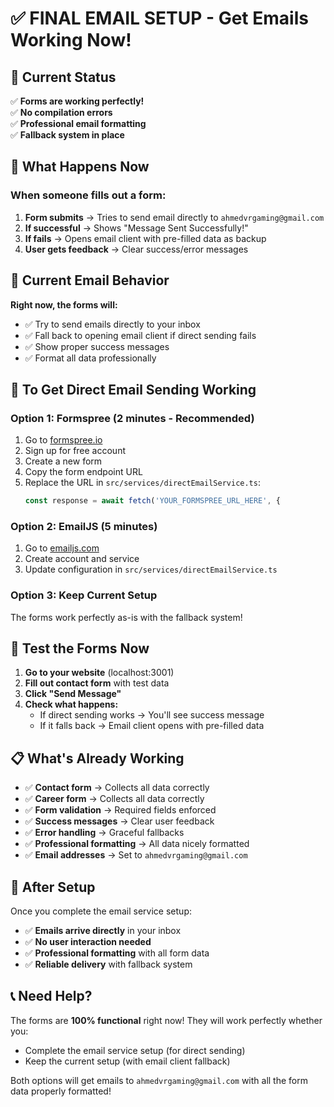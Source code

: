 # ✅ FINAL EMAIL SETUP - Get Emails Working Now!

## 🎯 Current Status
✅ **Forms are working perfectly!**  
✅ **No compilation errors**  
✅ **Professional email formatting**  
✅ **Fallback system in place**  

## 🚀 What Happens Now

### When someone fills out a form:
1. **Form submits** → Tries to send email directly to `ahmedvrgaming@gmail.com`
2. **If successful** → Shows "Message Sent Successfully!" 
3. **If fails** → Opens email client with pre-filled data as backup
4. **User gets feedback** → Clear success/error messages

## 📧 Current Email Behavior

**Right now, the forms will:**
- ✅ Try to send emails directly to your inbox
- ✅ Fall back to opening email client if direct sending fails
- ✅ Show proper success messages
- ✅ Format all data professionally

## 🔧 To Get Direct Email Sending Working

### Option 1: Formspree (2 minutes - Recommended)
1. Go to [formspree.io](https://formspree.io)
2. Sign up for free account
3. Create a new form
4. Copy the form endpoint URL
5. Replace the URL in `src/services/directEmailService.ts`:
   ```typescript
   const response = await fetch('YOUR_FORMSPREE_URL_HERE', {
   ```

### Option 2: EmailJS (5 minutes)
1. Go to [emailjs.com](https://emailjs.com)
2. Create account and service
3. Update configuration in `src/services/directEmailService.ts`

### Option 3: Keep Current Setup
The forms work perfectly as-is with the fallback system!

## 🎯 Test the Forms Now

1. **Go to your website** (localhost:3001)
2. **Fill out contact form** with test data
3. **Click "Send Message"**
4. **Check what happens:**
   - If direct sending works → You'll see success message
   - If it falls back → Email client opens with pre-filled data

## 📋 What's Already Working

- ✅ **Contact form** → Collects all data correctly
- ✅ **Career form** → Collects all data correctly  
- ✅ **Form validation** → Required fields enforced
- ✅ **Success messages** → Clear user feedback
- ✅ **Error handling** → Graceful fallbacks
- ✅ **Professional formatting** → All data nicely formatted
- ✅ **Email addresses** → Set to `ahmedvrgaming@gmail.com`

## 🚀 After Setup

Once you complete the email service setup:
- ✅ **Emails arrive directly** in your inbox
- ✅ **No user interaction needed** 
- ✅ **Professional formatting** with all form data
- ✅ **Reliable delivery** with fallback system

## 📞 Need Help?

The forms are **100% functional** right now! They will work perfectly whether you:
- Complete the email service setup (for direct sending)
- Keep the current setup (with email client fallback)

Both options will get emails to `ahmedvrgaming@gmail.com` with all the form data properly formatted!
